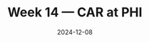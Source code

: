 ---
layout: game
title: Week 14 — CAR at PHI
season: 2024
game_id: 2024_14_CAR_PHI
week: 14
date: 2024-12-08
home_team: PHI
away_team: CAR
final_home: 22
final_away: 16
pbp_url: /assets/data/pbp/2024/2024_14_CAR_PHI.csv.gz
---